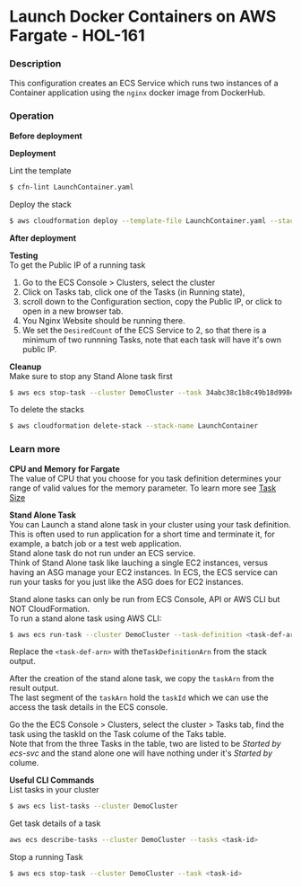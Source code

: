 # Launch Docker Containers on AWS Fargate - HOL-161

### Description

This configuration creates an ECS Service which runs two instances of a Container application using the `nginx` docker image from DockerHub.

### Operation

**Before deployment**

**Deployment**

Lint the template

```bash
$ cfn-lint LaunchContainer.yaml
```

Deploy the stack

```bash
$ aws cloudformation deploy --template-file LaunchContainer.yaml --stack-name LaunchContainer  --capabilities CAPABILITY_NAMED_IAM --parameter-overrides file://private-parameters.json
```

**After deployment**

**Testing**  
To get the Public IP of a running task

1. Go to the ECS Console > Clusters, select the cluster
2. Click on Tasks tab, click one of the Tasks (in Running state),
3. scroll down to the Configuration section, copy the Public IP, or click to open in a new browser tab.
4. You Nginx Website should be running there.
5. We set the `DesiredCount` of the ECS Service to 2, so that there is a minimum of two runnning Tasks, note that each task will have it's own public IP.

**Cleanup**  
Make sure to stop any Stand Alone task first

```bash
$ aws ecs stop-task --cluster DemoCluster --task 34abc38c1b8c49b18d998ef1ec1312c0
```

To delete the stacks

```bash
$ aws cloudformation delete-stack --stack-name LaunchContainer
```

### Learn more

**CPU and Memory for Fargate**  
The value of CPU that you choose for you task definition determines your range of valid values for the memory parameter. To learn more see [Task Size](https://docs.aws.amazon.com/AmazonECS/latest/developerguide/task_definition_parameters.html#task_size)

**Stand Alone Task**  
You can Launch a stand alone task in your cluster using your task definition.  
This is often used to run application for a short time and terminate it, for example, a batch job or a test web application.  
Stand alone task do not run under an ECS service.  
Think of Stand Alone task like lauching a single EC2 instances, versus having an ASG manage your EC2 instances.
In ECS, the ECS service can run your tasks for you just like the ASG does for EC2 instances.

Stand alone tasks can only be run from ECS Console, API or AWS CLI but NOT CloudFormation.  
To run a stand alone task using AWS CLI:

```bash
$ aws ecs run-task --cluster DemoCluster --task-definition <task-def-arn> --network-configuration file://network-config.json > new-task.json
```

Replace the `<task-def-arn>` with the`TaskDefinitionArn` from the stack output.

After the creation of the stand alone task, we copy the `taskArn` from the result output.  
The last segment of the `taskArn` hold the `taskId` which we can use the access the task details in the ECS console.

Go the the ECS Console > Clusters, select the cluster > Tasks tab, find the task using the taskId on the Task colume of the Taks table.  
Note that from the three Tasks in the table, two are listed to be _Started by_ _ecs-svc_ and the stand alone one will have nothing under it's _Started by_ colume.

**Useful CLI Commands**  
List tasks in your cluster

```bash
$ aws ecs list-tasks --cluster DemoCluster
```

Get task details of a task

```bash
aws ecs describe-tasks --cluster DemoCluster --tasks <task-id>
```

Stop a running Task

```bash
$ aws ecs stop-task --cluster DemoCluster --task <task-id>
```
